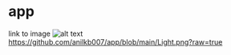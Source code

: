 # app
link to image
![alt text](https://github.com/anilkb007/app/blob/main/Light.png?raw=true)
https://github.com/anilkb007/app/blob/main/Light.png?raw=true
